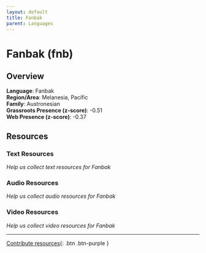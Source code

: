 ```yaml
---
layout: default
title: Fanbak
parent: Languages
---
```


# Fanbak (fnb)

## Overview

**Language**: Fanbak  
**Region/Area**: Melanesia, Pacific  
**Family**: Austronesian  
**Grassroots Presence (z-score)**: -0.51  
**Web Presence (z-score)**: -0.37  

## Resources

### Text Resources
*Help us collect text resources for Fanbak*

### Audio Resources
*Help us collect audio resources for Fanbak*

### Video Resources
*Help us collect video resources for Fanbak*

---

[Contribute resources](https://forms.office.com/e/1SfLJx3u1r){: .btn .btn-purple }
